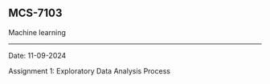 ## MCS-7103

Machine learning

-----------------------------------------
Date: 11-09-2024


Assignment 1: Exploratory Data Analysis Process

